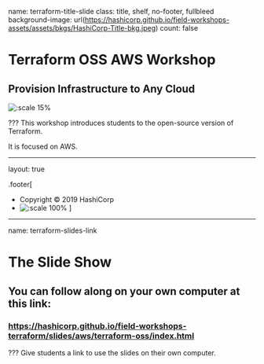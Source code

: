 name: terraform-title-slide
class: title, shelf, no-footer, fullbleed
background-image: url(https://hashicorp.github.io/field-workshops-assets/assets/bkgs/HashiCorp-Title-bkg.jpeg)
count: false

# Terraform OSS AWS Workshop
## Provision Infrastructure to Any Cloud

![:scale 15%](https://hashicorp.github.io/field-workshops-assets/assets/logos/logo_terraform.png)

???
This workshop introduces students to the open-source version of Terraform.

It is focused on AWS.

---
layout: true

.footer[
- Copyright © 2019 HashiCorp
- ![:scale 100%](https://hashicorp.github.io/field-workshops-assets/assets/logos/HashiCorp_Icon_Black.svg)
]

---
name: terraform-slides-link
# The Slide Show
## You can follow along on your own computer at this link:
### https://hashicorp.github.io/field-workshops-terraform/slides/aws/terraform-oss/index.html

???
Give students a link to use the slides on their own computer.

